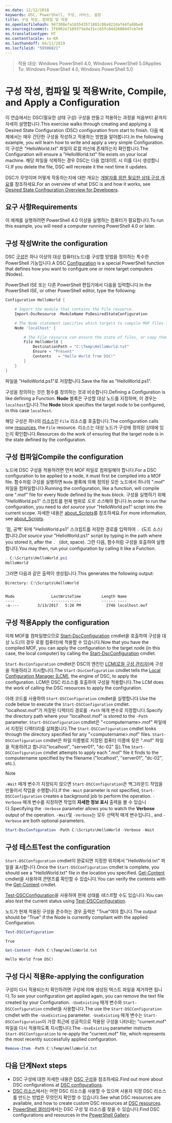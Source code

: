 ```yaml
---
ms.date: 12/12/2018
keywords: DSC, PowerShell, 구성, 서비스, 설정
title: 구성 작성, 컴파일 및 적용
ms.openlocfilehash: 947308efa165543571801c88a922daf44fa88be0
ms.sourcegitcommit: 3f6002e7109373eda31cc65fc84d2600447cb7e9
ms.translationtype: HT
ms.contentlocale: ko-KR
ms.lasthandoff: 04/11/2019
ms.locfileid: "59506821"
---
```

> <span data-ttu-id="0f905-103">적용 대상: Windows PowerShell 4.0, Windows PowerShell 5.0</span><span class="sxs-lookup"><span data-stu-id="0f905-103">Applies To: Windows PowerShell 4.0, Windows PowerShell 5.0</span></span>

# <a name="write-compile-and-apply-a-configuration"></a><span data-ttu-id="0f905-104">구성 작성, 컴파일 및 적용</span><span class="sxs-lookup"><span data-stu-id="0f905-104">Write, Compile, and Apply a Configuration</span></span>

<span data-ttu-id="0f905-105">이 연습에서는 DSC(필요한 상태 구성) 구성을 만들고 적용하는 과정을 처음부터 끝까지 자세히 설명합니다.</span><span class="sxs-lookup"><span data-stu-id="0f905-105">This exercise walks through creating and applying a Desired State Configuration (DSC) configuration from start to finish.</span></span>
<span data-ttu-id="0f905-106">다음 예제에서는 매우 간단한 구성을 작성하고 적용하는 방법을 알아봅니다.</span><span class="sxs-lookup"><span data-stu-id="0f905-106">In the following example, you will learn how to write and apply a very simple Configuration.</span></span> <span data-ttu-id="0f905-107">이 구성은 "HelloWorld.txt" 파일이 로컬 머신에 존재하는지 확인합니다.</span><span class="sxs-lookup"><span data-stu-id="0f905-107">The Configuration will ensure a "HelloWorld.txt" file exists on your local machine.</span></span> <span data-ttu-id="0f905-108">해당 파일을 삭제하는 경우 DSC는 다음 업데이트 시 이를 다시 생성합니다.</span><span class="sxs-lookup"><span data-stu-id="0f905-108">If you delete the file, DSC will recreate it the next time it updates.</span></span>

<span data-ttu-id="0f905-109">DSC가 무엇이며 어떻게 작동하는지에 대한 개요는 [개발자를 위한 필요한 상태 구성 개요](../overview/overview.md)를 참조하세요.</span><span class="sxs-lookup"><span data-stu-id="0f905-109">For an overview of what DSC is and how it works, see [Desired State Configuration Overview for Developers](../overview/overview.md).</span></span>

## <a name="requirements"></a><span data-ttu-id="0f905-110">요구 사항</span><span class="sxs-lookup"><span data-stu-id="0f905-110">Requirements</span></span>

<span data-ttu-id="0f905-111">이 예제를 실행하려면 PowerShell 4.0 이상을 실행하는 컴퓨터가 필요합니다.</span><span class="sxs-lookup"><span data-stu-id="0f905-111">To run this example, you will need a computer running PowerShell 4.0 or later.</span></span>

## <a name="write-the-configuration"></a><span data-ttu-id="0f905-112">구성 작성</span><span class="sxs-lookup"><span data-stu-id="0f905-112">Write the configuration</span></span>

<span data-ttu-id="0f905-113">DSC [구성](configurations.md)은 하나 이상의 대상 컴퓨터(노드)를 구성할 방법을 정의하는 특수한 PowerShell 기능입니다.</span><span class="sxs-lookup"><span data-stu-id="0f905-113">A DSC [Configuration](configurations.md) is a special PowerShell function that defines how you want to configure one or more target computers (Nodes).</span></span>

<span data-ttu-id="0f905-114">PowerShell ISE 또는 다른 PowerShell 편집기에서 다음을 입력합니다.</span><span class="sxs-lookup"><span data-stu-id="0f905-114">In the PowerShell ISE, or other PowerShell editor, type the following:</span></span>

```powershell
Configuration HelloWorld {

    # Import the module that contains the File resource.
    Import-DscResource -ModuleName PsDesiredStateConfiguration

    # The Node statement specifies which targets to compile MOF files for, when this configuration is executed.
    Node 'localhost' {

        # The File resource can ensure the state of files, or copy them from a source to a destination with persistent updates.
        File HelloWorld {
            DestinationPath = "C:\Temp\HelloWorld.txt"
            Ensure = "Present"
            Contents   = "Hello World from DSC!"
        }
    }
}
```

<span data-ttu-id="0f905-115">파일을 "HelloWorld.ps1"로 저장합니다.</span><span class="sxs-lookup"><span data-stu-id="0f905-115">Save the file as "HelloWorld.ps1".</span></span>

<span data-ttu-id="0f905-116">구성을 정의하는 것은 함수를 정의하는 것과 비슷합니다.</span><span class="sxs-lookup"><span data-stu-id="0f905-116">Defining a Configuration is like defining a Function.</span></span> <span data-ttu-id="0f905-117">**Node** 블록은 구성할 대상 노드를 지정하며, 이 경우는 `localhost`입니다.</span><span class="sxs-lookup"><span data-stu-id="0f905-117">The **Node** block specifies the target node to be configured, in this case `localhost`.</span></span>

<span data-ttu-id="0f905-118">해당 구성은 하나의 [리소스](../resources/resources.md)인 `File` 리소스를 호출합니다.</span><span class="sxs-lookup"><span data-stu-id="0f905-118">The configuration calls one [resources](../resources/resources.md), the `File` resource.</span></span> <span data-ttu-id="0f905-119">리소스는 대상 노드가 구성에 정의된 상태에 있는지 확인합니다.</span><span class="sxs-lookup"><span data-stu-id="0f905-119">Resources do the work of ensuring that the target node is in the state defined by the configuration.</span></span>

## <a name="compile-the-configuration"></a><span data-ttu-id="0f905-120">구성 컴파일</span><span class="sxs-lookup"><span data-stu-id="0f905-120">Compile the configuration</span></span>

<span data-ttu-id="0f905-121">노드에 DSC 구성을 적용하려면 먼저 MOF 파일로 컴파일해야 합니다.</span><span class="sxs-lookup"><span data-stu-id="0f905-121">For a DSC configuration to be applied to a node, it must first be compiled into a MOF file.</span></span>
<span data-ttu-id="0f905-122">함수처럼 구성을 실행하면 `Node` 블록에 의해 정의된 모든 노드에서 하나의 ".mof" 파일을 컴파일합니다.</span><span class="sxs-lookup"><span data-stu-id="0f905-122">Running the configuration, like a function, will compile one ".mof" file for every Node defined by the `Node` block.</span></span>
<span data-ttu-id="0f905-123">구성을 실행하기 위해 "HelloWorld.ps1" 스크립트를 현재 범위로 *도트 소스*해야 합니다.</span><span class="sxs-lookup"><span data-stu-id="0f905-123">In order to run the configuration, you need to *dot source* your "HelloWorld.ps1" script into the current scope.</span></span>
<span data-ttu-id="0f905-124">자세한 내용은 [about_Scripts](/powershell/module/microsoft.powershell.core/about/about_scripts?view=powershell-6#script-scope-and-dot-sourcing)를 참조하세요.</span><span class="sxs-lookup"><span data-stu-id="0f905-124">For more information, see [about_Scripts](/powershell/module/microsoft.powershell.core/about/about_scripts?view=powershell-6#script-scope-and-dot-sourcing).</span></span>

<!-- markdownlint-disable MD038 -->
<span data-ttu-id="0f905-125">‘점, 공백’ 뒤에 "HelloWorld.ps1" 스크립트를 저장한 경로를 입력하여 `. `(도트 소스)합니다.</span><span class="sxs-lookup"><span data-stu-id="0f905-125">*Dot source* your "HelloWorld.ps1" script by typing in the path where you stored it, after the `. ` (dot, space).</span></span> <span data-ttu-id="0f905-126">그런 다음, 함수처럼 구성을 호출하여 실행합니다.</span><span class="sxs-lookup"><span data-stu-id="0f905-126">You may then, run your configuration by calling it like a Function.</span></span>
<!-- markdownlint-enable MD038 -->

```powershell
. C:\Scripts\HelloWorld.ps1
HelloWorld
```

<span data-ttu-id="0f905-127">그러면 다음과 같은 출력이 생성됩니다.</span><span class="sxs-lookup"><span data-stu-id="0f905-127">This generates the following output:</span></span>

```output
Directory: C:\Scripts\HelloWorld


Mode                LastWriteTime         Length Name
----                -------------         ------ ----
-a----        3/13/2017   5:20 PM           2746 localhost.mof
```

## <a name="apply-the-configuration"></a><span data-ttu-id="0f905-128">구성 적용</span><span class="sxs-lookup"><span data-stu-id="0f905-128">Apply the configuration</span></span>

<span data-ttu-id="0f905-129">이제 MOF를 컴파일했으므로 [Start-DscConfiguration](/powershell/module/psdesiredstateconfiguration/start-dscconfiguration) cmdlet을 호출하여 구성을 대상 노드(이 경우 로컬 컴퓨터)에 적용할 수 있습니다.</span><span class="sxs-lookup"><span data-stu-id="0f905-129">Now that you have the compiled MOF, you can apply the configuration to the target node (in this case, the local computer) by calling the [Start-DscConfiguration](/powershell/module/psdesiredstateconfiguration/start-dscconfiguration) cmdlet.</span></span>

<span data-ttu-id="0f905-130">`Start-DscConfiguration` cmdlet은 DSC의 엔진인 [LCM(로컬 구성 관리자)](../managing-nodes/metaConfig.md)에 구성을 적용하라고 지시합니다.</span><span class="sxs-lookup"><span data-stu-id="0f905-130">The `Start-DscConfiguration` cmdlet tells the [Local Configuration Manager (LCM)](../managing-nodes/metaConfig.md), the engine of DSC, to apply the configuration.</span></span>
<span data-ttu-id="0f905-131">LCM은 DSC 리소스를 호출하여 구성을 적용합니다.</span><span class="sxs-lookup"><span data-stu-id="0f905-131">The LCM does the work of calling the DSC resources to apply the configuration.</span></span>

<span data-ttu-id="0f905-132">아래 코드를 사용하여 `Start-DSCConfiguration` cmdlet을 실행합니다.</span><span class="sxs-lookup"><span data-stu-id="0f905-132">Use the code below to execute the `Start-DSCConfiguration` cmdlet.</span></span> <span data-ttu-id="0f905-133">"localhost.mof"가 저장된 디렉터리 경로를 `-Path` 매개 변수로 지정합니다.</span><span class="sxs-lookup"><span data-stu-id="0f905-133">Specify the directory path where your "localhost.mof" is stored to the `-Path` parameter.</span></span> <span data-ttu-id="0f905-134">`Start-DSCConfiguration` cmdlet은 "\<computername\>.mof" 파일에서 지정된 디렉터리를 살펴봅니다.</span><span class="sxs-lookup"><span data-stu-id="0f905-134">The `Start-DSCConfiguration` cmdlet looks through the directory specified for any "\<computername\>.mof" files.</span></span> <span data-ttu-id="0f905-135">`Start-DSCConfiguration` cmdlet은 파일 이름별로 지정된 컴퓨터 이름에 찾은 ".mof" 파일을 적용하려고 합니다("localhost", "server01", "dc-02" 등).</span><span class="sxs-lookup"><span data-stu-id="0f905-135">The `Start-DSCConfiguration` cmdlet attempts to apply each ".mof" file it finds to the computername specified by the filename ("localhost", "server01", "dc-02", etc.).</span></span>

> [!NOTE]
> <span data-ttu-id="0f905-136">`-Wait` 매개 변수가 지정되지 않으면 `Start-DSCConfiguration`은 백그라운드 작업을 만들어서 작업을 수행합니다.</span><span class="sxs-lookup"><span data-stu-id="0f905-136">If the `-Wait` parameter is not specified, `Start-DSCConfiguration` creates a background job to perform the operation.</span></span> <span data-ttu-id="0f905-137">`-Verbose` 매개 변수를 지정하면 작업의 **자세한 정보 표시** 출력을 볼 수 있습니다.</span><span class="sxs-lookup"><span data-stu-id="0f905-137">Specifying the `-Verbose` parameter allows you to watch the **Verbose** output of the operation.</span></span> `-Wait`<span data-ttu-id="0f905-138">및 `-Verbose`는 모두 선택적 매개 변수입니다.</span><span class="sxs-lookup"><span data-stu-id="0f905-138">, and `-Verbose` are both optional parameters.</span></span>

```powershell
Start-DscConfiguration -Path C:\Scripts\HelloWorld -Verbose -Wait
```

## <a name="test-the-configuration"></a><span data-ttu-id="0f905-139">구성 테스트</span><span class="sxs-lookup"><span data-stu-id="0f905-139">Test the configuration</span></span>

<span data-ttu-id="0f905-140">`Start-DSCConfiguration` cmdlet이 완료되면 지정한 위치에서 "HelloWorld.txt" 파일을 표시합니다.</span><span class="sxs-lookup"><span data-stu-id="0f905-140">Once the `Start-DSCConfiguration` cmdlet is complete, you should see a "HelloWorld.txt" file in the location you specified.</span></span> <span data-ttu-id="0f905-141">[Get-Content](/powershell/module/microsoft.powershell.management/get-content) cmdlet을 사용하여 콘텐츠를 확인할 수 있습니다.</span><span class="sxs-lookup"><span data-stu-id="0f905-141">You can verify the contents with the [Get-Content](/powershell/module/microsoft.powershell.management/get-content) cmdlet.</span></span>

<span data-ttu-id="0f905-142">[Test-DSCConfiguration](/powershell/module/psdesiredstateconfiguration/Test-DSCConfiguration)을 사용하여 현재 상태를 *테스트*할 수도 있습니다.</span><span class="sxs-lookup"><span data-stu-id="0f905-142">You can also *test* the current status using [Test-DSCConfiguration](/powershell/module/psdesiredstateconfiguration/Test-DSCConfiguration).</span></span>

<span data-ttu-id="0f905-143">노드가 현재 적용된 구성을 준수하는 경우 출력은 "True"여야 합니다.</span><span class="sxs-lookup"><span data-stu-id="0f905-143">The output should be "True" if the Node is currently compliant with the applied Configuration.</span></span>

```powershell
Test-DSCConfiguration
```

```output
True
```

```powershell
Get-Content -Path C:\Temp\HelloWorld.txt
```

```output
Hello World from DSC!
```

## <a name="re-applying-the-configuration"></a><span data-ttu-id="0f905-144">구성 다시 적용</span><span class="sxs-lookup"><span data-stu-id="0f905-144">Re-applying the configuration</span></span>

<span data-ttu-id="0f905-145">구성이 다시 적용되는지 확인하려면 구성에 의해 생성된 텍스트 파일을 제거하면 됩니다.</span><span class="sxs-lookup"><span data-stu-id="0f905-145">To see your configuration get applied again, you can remove the text file created by your Configuration.</span></span> <span data-ttu-id="0f905-146">`-UseExisting` 매개 변수와 `Start-DSCConfiguration` cmdlet을 사용합니다.</span><span class="sxs-lookup"><span data-stu-id="0f905-146">The use the `Start-DSCConfiguration` cmdlet with the `-UseExisting` parameter.</span></span> <span data-ttu-id="0f905-147">`-UseExisting` 매개 변수는 `Start-DSCConfiguration`이 가장 최근에 성공적으로 적용된 구성을 나타내는 "current.mof" 파일을 다시 적용하도록 지시합니다.</span><span class="sxs-lookup"><span data-stu-id="0f905-147">The `-UseExisting` parameter instructs `Start-DSCConfiguration` to re-apply the "current.mof" file, which represents the most recently successfully applied configuration.</span></span>

```powershell
Remove-Item -Path C:\Temp\HelloWorld.txt
```

## <a name="next-steps"></a><span data-ttu-id="0f905-148">다음 단계</span><span class="sxs-lookup"><span data-stu-id="0f905-148">Next steps</span></span>

- <span data-ttu-id="0f905-149">DSC 구성에 대한 자세한 내용은 [DSC 구성](configurations.md)을 참조하세요.</span><span class="sxs-lookup"><span data-stu-id="0f905-149">Find out more about DSC configurations at [DSC configurations](configurations.md).</span></span>
- <span data-ttu-id="0f905-150">[DSC 리소스](../resources/resources.md)에서는 어떤 DSC 리소스를 사용할 수 있으며 사용자 지정 DSC 리소스를 만드는 방법은 무엇인지 확인할 수 있습니다.</span><span class="sxs-lookup"><span data-stu-id="0f905-150">See what DSC resources are available, and how to create custom DSC resources at [DSC resources](../resources/resources.md).</span></span>
- <span data-ttu-id="0f905-151">[PowerShell 갤러리](https://www.powershellgallery.com/)에서는 DSC 구성 및 리소스를 찾을 수 있습니다.</span><span class="sxs-lookup"><span data-stu-id="0f905-151">Find DSC configurations and resources in the [PowerShell Gallery](https://www.powershellgallery.com/).</span></span>
